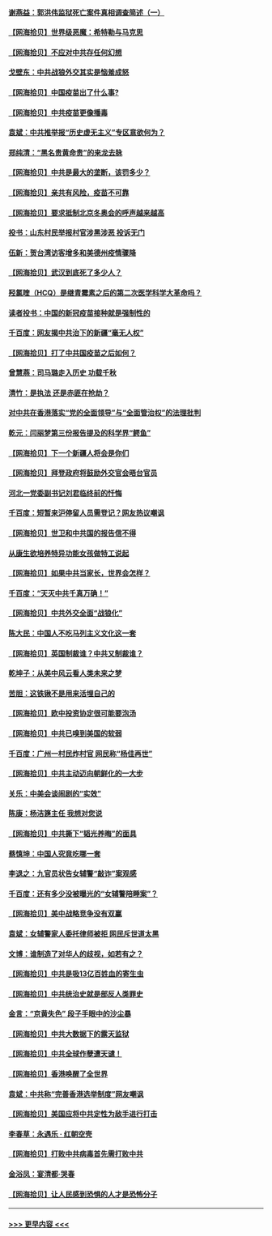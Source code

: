 #### [谢燕益：郭洪伟监狱死亡案件真相调查简述（一）](../pages/nsc993/n12885648.md?t=04181204) 
#### [【网海拾贝】世界级恶魔：希特勒与马克思](../pages/nsc993/n12884062.md?t=04181204) 
#### [【网海拾贝】不应对中共存任何幻想](../pages/nsc993/n12881460.md?t=04181204) 
#### [戈壁东：中共战狼外交其实是恼羞成怒](../pages/nsc993/n12880392.md?t=04181204) 
#### [【网海拾贝】中国疫苗出了什么事?](../pages/nsc993/n12879124.md?t=04181204) 
#### [【网海拾贝】中共疫苗更像播毒](../pages/nsc993/n12876631.md?t=04181204) 
#### [袁斌：中共推举报“历史虚无主义”专区意欲何为？](../pages/nsc993/n12876530.md?t=04181204) 
#### [郑纯清：“黑名贵黄命贵”的来龙去脉](../pages/nsc993/n12875589.md?t=04181204) 
#### [【网海拾贝】中共是最大的垄断，该罚多少？](../pages/nsc993/n12874006.md?t=04181204) 
#### [【网海拾贝】亲共有风险，疫苗不可靠](../pages/nsc993/n12872224.md?t=04181204) 
#### [【网海拾贝】要求抵制北京冬奥会的呼声越来越高](../pages/nsc993/n12868962.md?t=04181204) 
#### [投书：山东村民举报村官涉黑涉恶 投诉无门](../pages/nsc993/n12869726.md?t=04181204) 
#### [伍新：贺台湾访客增多和美德州疫情骤降](../pages/nsc993/n12865651.md?t=04181204) 
#### [【网海拾贝】武汉到底死了多少人？](../pages/nsc993/n12863707.md?t=04181204) 
#### [羟氯喹（HCQ）是继青霉素之后的第二次医学科学大革命吗？](../pages/nsc993/n12638564.md?t=04181204) 
#### [读者投书：中国的新冠疫苗接种就是强制性的](../pages/nsc993/n12859932.md?t=04181204) 
#### [千百度：网友揭中共治下的新疆“毫无人权”](../pages/nsc993/n12858385.md?t=04181204) 
#### [【网海拾贝】打了中共国疫苗之后如何？](../pages/nsc993/n12857866.md?t=04181204) 
#### [曾慧燕：司马璐走入历史 功载千秋](../pages/nsc993/n12856996.md?t=04181204) 
#### [清竹：是执法 还是赤匪在抢劫？](../pages/nsc993/n12856952.md?t=04181204) 
#### [对中共在香港落实“党的全面领导”与“全面管治权”的法理批判](../pages/nsc993/n12856929.md?t=04181204) 
#### [乾元：闫丽梦第三份报告提及的科学界“鳄鱼”](../pages/nsc993/n12855985.md?t=04181204) 
#### [【网海拾贝】下一个新疆人将会是你们](../pages/nsc993/n12855864.md?t=04181204) 
#### [【网海拾贝】拜登政府将鼓励外交官会晤台官员](../pages/nsc993/n12853615.md?t=04181204) 
#### [河北一党委副书记刘君临终前的忏悔](../pages/nsc993/n12849420.md?t=04181204) 
#### [千百度：短暂来沪停留人员需登记？网友热议嘲讽](../pages/nsc993/n12853497.md?t=04181204) 
#### [【网海拾贝】世卫和中共国的报告信不得](../pages/nsc993/n12850902.md?t=04181204) 
#### [从康生欲培养特异功能女孩做特工说起](../pages/nsc993/n12849289.md?t=04181204) 
#### [【网海拾贝】如果中共当家长，世界会怎样？](../pages/nsc993/n12848436.md?t=04181204) 
#### [千百度：“天灭中共千真万确！”](../pages/nsc993/n12845659.md?t=04181204) 
#### [【网海拾贝】中共外交全面“战狼化”](../pages/nsc993/n12845607.md?t=04181204) 
#### [陈大民：中国人不吃马列主义文化这一套](../pages/nsc993/n12842496.md?t=04181204) 
#### [【网海拾贝】英国制裁谁？中共又制裁谁？](../pages/nsc993/n12840909.md?t=04181204) 
#### [乾坤子：从美中风云看人类未来之梦](../pages/nsc993/n12840590.md?t=04181204) 
#### [苦胆：这铁锹不是用来活埋自己的](../pages/nsc993/n12839512.md?t=04181204) 
#### [【网海拾贝】欧中投资协定很可能要泡汤](../pages/nsc993/n12835122.md?t=04181204) 
#### [【网海拾贝】中共已嗅到美国的软弱](../pages/nsc993/n12832411.md?t=04181204) 
#### [千百度：广州一村民炸村官 网民称“杨佳再世”](../pages/nsc993/n12832380.md?t=04181204) 
#### [【网海拾贝】中共主动迈向朝鲜化的一大步](../pages/nsc993/n12829887.md?t=04181204) 
#### [关乐：中美会谈闹剧的“实效”](../pages/nsc993/n12826698.md?t=04181204) 
#### [陈康：杨洁篪主任  我想对您说](../pages/nsc993/n12826609.md?t=04181204) 
#### [【网海拾贝】中共撕下“韬光养晦”的面具](../pages/nsc993/n12826459.md?t=04181204) 
#### [蔡慎坤：中国人究竟吃哪一套](../pages/nsc993/n12826010.md?t=04181204) 
#### [李退之：九官员状告女辅警“敲诈”案观感](../pages/nsc993/n12823984.md?t=04181204) 
#### [千百度：还有多少没被曝光的“女辅警陪睡案”？](../pages/nsc993/n12822136.md?t=04181204) 
#### [【网海拾贝】美中战略竞争没有双赢](../pages/nsc993/n12822105.md?t=04181204) 
#### [袁斌：女辅警家人委托律师被拒 网民斥世道太黑](../pages/nsc993/n12822004.md?t=04181204) 
#### [文博：谁制造了对华人的歧视，如若有之？](../pages/nsc993/n12821635.md?t=04181204) 
#### [【网海拾贝】中共是吸13亿百姓血的寄生虫](../pages/nsc993/n12819191.md?t=04181204) 
#### [【网海拾贝】中共统治史就是部反人类罪史](../pages/nsc993/n12816738.md?t=04181204) 
#### [金言：“京黄失色” 段子手眼中的沙尘暴](../pages/nsc993/n12815700.md?t=04181204) 
#### [【网海拾贝】中共大数据下的露天监狱](../pages/nsc993/n12811075.md?t=04181204) 
#### [【网海拾贝】中共全球作孽遭天谴！](../pages/nsc993/n12810258.md?t=04181204) 
#### [【网海拾贝】香港唤醒了全世界](../pages/nsc993/n12809100.md?t=04181204) 
#### [袁斌：中共称“完善香港选举制度”网友嘲讽](../pages/nsc993/n12808994.md?t=04181204) 
#### [【网海拾贝】美国应将中共定性为敌手进行打击](../pages/nsc993/n12806870.md?t=04181204) 
#### [李春草：永遇乐 · 红朝空壳](../pages/nsc993/n12805365.md?t=04181204) 
#### [【网海拾贝】打败中共病毒首先需打败中共](../pages/nsc993/n12803930.md?t=04181204) 
#### [金浴凤：宴清都‧哭春](../pages/nsc993/n12801601.md?t=04181204) 
#### [【网海拾贝】让人民感到恐惧的人才是恐怖分子](../pages/nsc993/n12799347.md?t=04181204) 

----
#### [ >>> 更早内容 <<< ](../indexes/nsc993-earlier.md)
